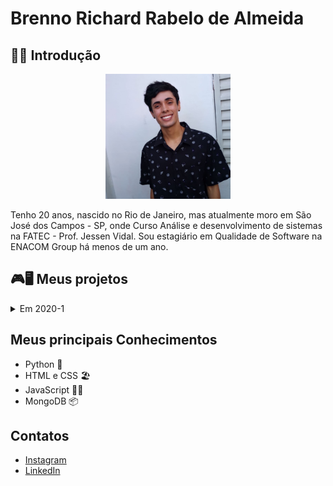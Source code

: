 # Brenno Richard Rabelo de Almeida

## :book::pencil: Introdução 

<body>
  <div align="center">
    <kbd><img src="https://github.com/brennorichard/brennorichard/blob/main/assets/im1.jpg" width="200px" height="200px"/></kbd>
  </div>

</body>

Tenho 20 anos, nascido no Rio de Janeiro, mas atualmente moro em São José dos Campos - SP, onde Curso Análise e desenvolvimento de sistemas na FATEC - Prof. Jessen Vidal. Sou estagiário em Qualidade de Software na ENACOM Group há menos de um ano. 

## :video_game::desktop_computer: Meus projetos

<details>
  <summary>Em 2020-1</summary>

O projeto desse semestre foi um sistema de segurança residencial que possibilitasse o usuário de manter a segurança de sua casa na palma de sua mão. Todas as funções disponibilizadas no aplicativo poderiam ser utilizadas através de um aparelho móvel conectado à internet, trazendo aos usuários segurança e tranquilidade. Além do aplicativo buscamos também, por meio de uma rede social, um canal para suporte e sugestão do usuário, à fim de melhorar cada vez mais o sistema e construir uma relação humanizada com seus utilizadores. 

##### :book::heavy_check_mark: Parceiro Acadêmico

FATEC - Prof. Jessen Vidal, proposto pelo o Prof. Jean Carlos Lourenço Costa da disciplina de Programação em Microinformática.

##### :warning: Problema

Criar um aplicativo com o objetivo de implementar as tecnologias de programação modular e banco de dados.

##### :bulb: Solução

Aplicativo de segurança doméstica, que trás aos usuários conforto, segurança e praticidade, possibilitando controle e monitoramento através de qualquer lugar, por meio de um aparelho móvel conectado à internet. 

#### :calling::package: Tecnologias Utilizadas

##### Firebase - Banco de dados

O **Firebase do Google** é uma plataforma digital utilizada para facilitar o desenvolvimento de aplicativos web ou móveis, de uma forma efetiva, rápida e simples. Graças às suas diversas funções, é utilizado como uma técnica de Marketing Digital, com a finalidade de aumentar a base de usuários e gerar maiores benefícios econômicos.

Foi utilizado para guardar informações e autenticar clientes no sistema.

##### Kodular - Desenvolvimento Mobile

Permite converter nossas ideias em aplicativos Android utilizando uma plataforma online gratuita de programação visual e intuitiva de arrastar e soltar. Você não precisa dominar uma linguagem de programação, pois ele já traz os blocos os códigos necessários. Os projetos desenvolvidos no Kodular ficam hospedados com segurança no Google Cloud Platform, assim não é necessário ficar fazendo backups nem download.

O Kodular foi a principal tecnologia do projeto, pois através dela que o aplicativo foi construído.

####  Contribuições Pessoais

Fiquei responsável pela construção das telas do aplicativo e da integração com o Firebase, ambas eram tecnologias que ainda não conhecia, mas que com o decorrer do projeto adquiri proficiência.

#### Hard Skills

Kodular, Firebase e Airtable. Tenho hoje autonomia no uso dessas tecnologias.

#### Soft Skills

**Colaboração**: O curso de Tecnologia em Análise e Desenvolvimento de sistemas exige em cada projeto grande colaboração entre os integrantes, quando todos trabalham em sincronia é muito mais simples resolver problemas e progredir de maneira mais eficiente. O senso de colaboração é renovado à partir do momento que você entende que seu trabalho e o do seu time fica muito mais fácil quando você desempenha bem nas suas tarefas e segue seus prazos.

**Gerenciamento de tempo**: Nesse projeto atuando com Scrum Master, percebi o desafio que era administrar o meu tempo para as atividades e o auxilio na organização da equipe. O projeto trouxe um grande salto no meu senso de responsabilidade para comigo mesmo, para meus afazeres e responsabilidades.
</details>



## Meus principais Conhecimentos

- Python :snake:
- HTML e CSS :beach_umbrella:
- JavaScript :man_technologist:
- MongoDB :package:

## Contatos

- [Instagram](https://www.instagram.com/brenno_rich/)
- [LinkedIn](https://www.linkedin.com/in/brenno-r-49b93415a/)

